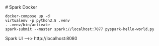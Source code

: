 # Spark Docker

```
docker-compose up -d
virtualenv -p python3.8 .venv
. .venv/bin/activate
spark-submit --master spark://localhost:7077 pyspark-hello-world.py
```

Spark UI -->> http://localhost:8080
